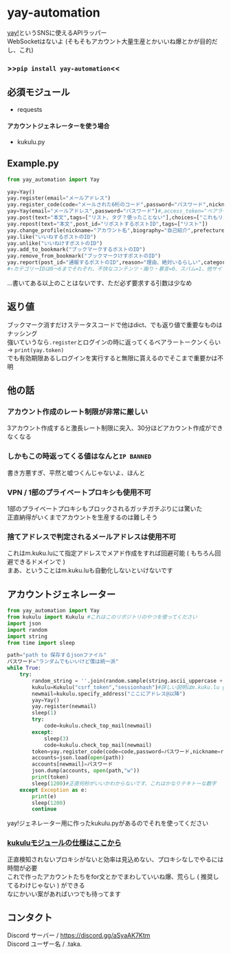 # yay-automation
[yay!](https://yay.space/)というSNSに使えるAPIラッパー  
WebSocketはないよ (そもそもアカウント大量生産とかいいね爆とかが目的だし、これ)
### >>```pip install yay-automation```<<
## 必須モジュール  
- requests
  
#### アカウントジェネレーターを使う場合
- kukulu.py
## Example.py
```py
from yay_automation import Yay

yay=Yay()
yay.register(email="メールアドレス")
yay.register_code(code="メールされた6桁のコード",password="パスワード",nickname="アカウント名",biography="自己紹介",birth_date="2000-05-02",gender=-1,prefecture="都道府県",referral_code="招待コード？")
yay=Yay(email="メールアドレス",password="パスワード")#,access_token="ベアラートークン",proxy="dict")#これがログイン、トークンをつけるとログインをスキップする
yay.post(text="本文",tags=["リスト、タグ？使ったことない"],choices=["これもリスト","5個まで","選択肢を","設定","できる"],font_size="0",color="0",post_id="返信先のポストID")#本文しか書かなくていい
yay.repost(text="本文",post_id="リポストするポストID",tags=["リスト"])
yay.change_profile(nickname="アカウント名",biography="自己紹介",prefecture="都道府県")
yay.like("いいねするポストのID")
yay.unlike("いいねけすポストのID")
yay.add_to_bookmark("ブックマークするポストのID")
yay.remove_from_bookmark("ブックマークけすポストのID")
yay.report(post_id="通報するポストのID",reason="理由、絶対いるらしい",category_id=0,opponent_id="通報するポスト主のユーザーID")
#↑カテゴリーIDは0～6までそれぞれ、不快なコンテンツ・煽り・暴言=0、スパム=1、他サイトへ誘導・ID交換=2、仕事・勧誘などの業者=3、出会い厨=4、なりすまし・権利侵害=5、その他=6
```  
...書いてある以上のことはないです、ただ必ず要求する引数は少なめ  
## 返り値
ブックマーク消すだけステータスコードで他はdict、でも返り値で重要なものはナッシング  
強いていうなら```.register```とログインの時に返ってくるベアラートークンくらい -> ```print(yay.token)```  
でも有効期限あるしログインを実行すると無限に貰えるのでそこまで重要かは不明
## 他の話
### アカウント作成のレート制限が非常に厳しい
3アカウント作成すると激長レート制限に突入、30分ほどアカウント作成ができなくなる  
### しかもこの時返ってくる値はなんと```IP BANNED```  
書き方悪すぎ、平然と嘘つくんじゃないよ、ほんと  
### VPN / 1部のプライベートプロキシも使用不可
1部のプライベートプロキシもブロックされるガッチガチぶりには驚いた  
正直納得がいくまでアカウントを生産するのは難しそう
### 捨てアドレスで判定されるメールアドレスは使用不可
これはm.kuku.luにて指定アドレスでメアド作成をすれば回避可能 ( もちろん回避できるドメインで )  
まあ、ということはm.kuku.luも自動化しないといけないです
## アカウントジェネレーター
```py
from yay_automation import Yay
from kukulu import Kukulu #これはこのリポジトリのやつを使ってください
import json
import random
import string
from time import sleep

path="path to 保存するjsonファイル"
パスワード="ランダムでもいいけど僕は統一派"
while True:
    try:
        random_string = ''.join(random.sample(string.ascii_uppercase + string.ascii_lowercase + string.digits, 10))
        kukulu=Kukulu("csrf_token","sessionhash")#詳しい説明はm.kuku.lu generatorをみてください
        newmail=kukulu.specify_address("ここにアドレス@以降")
        yay=Yay()
        yay.register(newmail)
        sleep(1)
        try:
            code=kukulu.check_top_mail(newmail)
        except:
            sleep(3)
            code=kukulu.check_top_mail(newmail)
        token=yay.register_code(code=code,password=パスワード,nickname=random_string,biography="テストgen")
        accounts=json.load(open(path))
        accounts[newmail]=パスワード
        json.dump(accounts, open(path,"w"))
        print(token)
        sleep(1200)#正直何秒がいいかわからないです、これはかなりテキトーな数字
    except Exception as e:
        print(e)
        sleep(1200)
        continue
```
yay!ジェネレーター用に作ったkukulu.pyがあるのでそれを使ってください  
### [kukuluモジュールの仕様はここから](https://github.com/taka-4602/m.kuku.lu-Generator)
正直検知されないプロキシがないと効率は見込めない、プロキシなしでやるには時間が必要  
これで作ったアカウントたちをfor文とかでまわしていいね爆、荒らし ( 推奨してるわけじゃない ) ができる  
なにかいい案があればいつでも待ってます  
## コンタクト  
Discord サーバー / https://discord.gg/aSyaAK7Ktm  
Discord ユーザー名 / .taka.  
